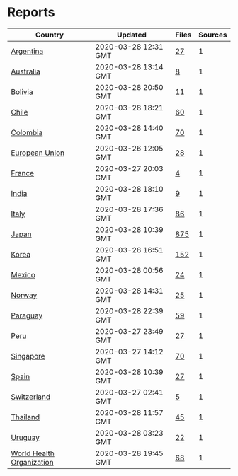# Reports

| Country | Updated | Files | Sources |
| --- | --- | --- | --- |
| [Argentina](ar/README.md) | 2020-03-28 12:31 GMT | [27](ar/README.md) | 1 |
| [Australia](au/README.md) | 2020-03-28 13:14 GMT | [8](au/README.md) | 1 |
| [Bolivia](bo/README.md) | 2020-03-28 20:50 GMT | [11](bo/README.md) | 1 |
| [Chile](cl/README.md) | 2020-03-28 18:21 GMT | [60](cl/README.md) | 1 |
| [Colombia](co/README.md) | 2020-03-28 14:40 GMT | [70](co/README.md) | 1 |
| [European Union](eu/README.md) | 2020-03-26 12:05 GMT | [28](eu/README.md) | 1 |
| [France](fr/README.md) | 2020-03-27 20:03 GMT | [4](fr/README.md) | 1 |
| [India](in/README.md) | 2020-03-28 18:10 GMT | [9](in/README.md) | 1 |
| [Italy](it/README.md) | 2020-03-28 17:36 GMT | [86](it/README.md) | 1 |
| [Japan](jp/README.md) | 2020-03-28 10:39 GMT | [875](jp/README.md) | 1 |
| [Korea](kr/README.md) | 2020-03-28 16:51 GMT | [152](kr/README.md) | 1 |
| [Mexico](mx/README.md) | 2020-03-28 00:56 GMT | [24](mx/README.md) | 1 |
| [Norway](no/README.md) | 2020-03-28 14:31 GMT | [25](no/README.md) | 1 |
| [Paraguay](py/README.md) | 2020-03-28 22:39 GMT | [59](py/README.md) | 1 |
| [Peru](pe/README.md) | 2020-03-27 23:49 GMT | [27](pe/README.md) | 1 |
| [Singapore](sg/README.md) | 2020-03-27 14:12 GMT | [70](sg/README.md) | 1 |
| [Spain](es/README.md) | 2020-03-28 10:39 GMT | [27](es/README.md) | 1 |
| [Switzerland](ch/README.md) | 2020-03-27 02:41 GMT | [5](ch/README.md) | 1 |
| [Thailand](th/README.md) | 2020-03-28 11:57 GMT | [45](th/README.md) | 1 |
| [Uruguay](uy/README.md) | 2020-03-28 03:23 GMT | [22](uy/README.md) | 1 |
| [World Health Organization](who/README.md) | 2020-03-28 19:45 GMT | [68](who/README.md) | 1 |

